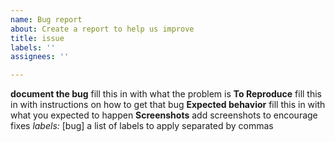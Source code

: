 ```yaml
---
name: Bug report
about: Create a report to help us improve
title: issue
labels: ''
assignees: ''

---
```


**document the bug**
fill this in with what the problem is
**To Reproduce**
fill this in with instructions on how to get that bug
**Expected behavior**
fill this in with what you expected to happen
**Screenshots**
add screenshots to encourage fixes
*labels:* [bug]
a list of labels to apply separated by commas
